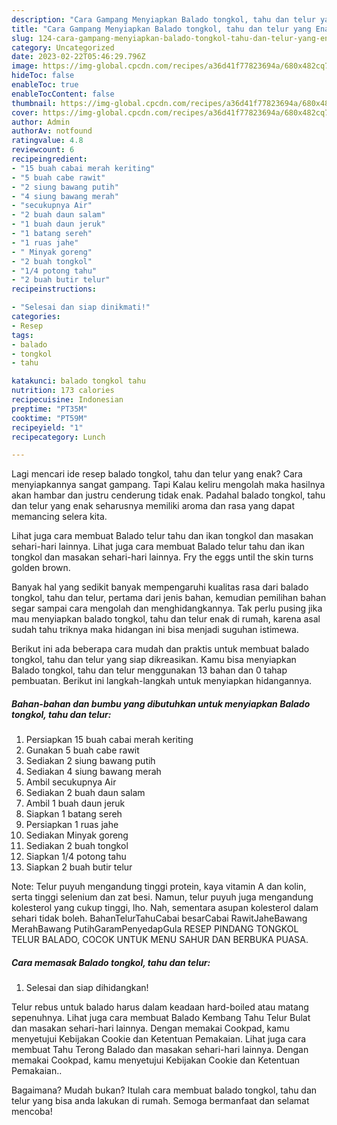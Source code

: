 ```yaml
---
description: "Cara Gampang Menyiapkan Balado tongkol, tahu dan telur yang Enak Banget, Buat Buka Puasa Sempurna"
title: "Cara Gampang Menyiapkan Balado tongkol, tahu dan telur yang Enak Banget, Buat Buka Puasa Sempurna"
slug: 124-cara-gampang-menyiapkan-balado-tongkol-tahu-dan-telur-yang-enak-banget-buat-buka-puasa-sempurna
category: Uncategorized
date: 2023-02-22T05:46:29.796Z
image: https://img-global.cpcdn.com/recipes/a36d41f77823694a/680x482cq70/balado-tongkol-tahu-dan-telur-foto-resep-utama.jpg
hideToc: false
enableToc: true
enableTocContent: false
thumbnail: https://img-global.cpcdn.com/recipes/a36d41f77823694a/680x482cq70/balado-tongkol-tahu-dan-telur-foto-resep-utama.jpg
cover: https://img-global.cpcdn.com/recipes/a36d41f77823694a/680x482cq70/balado-tongkol-tahu-dan-telur-foto-resep-utama.jpg
author: Admin
authorAv: notfound
ratingvalue: 4.8
reviewcount: 6
recipeingredient:
- "15 buah cabai merah keriting"
- "5 buah cabe rawit"
- "2 siung bawang putih"
- "4 siung bawang merah"
- "secukupnya Air"
- "2 buah daun salam"
- "1 buah daun jeruk"
- "1 batang sereh"
- "1 ruas jahe"
- " Minyak goreng"
- "2 buah tongkol"
- "1/4 potong tahu"
- "2 buah butir telur"
recipeinstructions:

- "Selesai dan siap dinikmati!"
categories:
- Resep
tags:
- balado
- tongkol
- tahu

katakunci: balado tongkol tahu 
nutrition: 173 calories
recipecuisine: Indonesian
preptime: "PT35M"
cooktime: "PT59M"
recipeyield: "1"
recipecategory: Lunch

---
```



Lagi mencari ide resep balado tongkol, tahu dan telur yang enak? Cara menyiapkannya sangat gampang. Tapi Kalau keliru mengolah maka hasilnya akan hambar dan justru cenderung tidak enak. Padahal balado tongkol, tahu dan telur yang enak seharusnya memiliki aroma dan rasa yang dapat memancing selera kita.


Lihat juga cara membuat Balado telur tahu dan ikan tongkol dan masakan sehari-hari lainnya. Lihat juga cara membuat Balado telur tahu dan ikan tongkol dan masakan sehari-hari lainnya. Fry the eggs until the skin turns golden brown.

Banyak hal yang sedikit banyak mempengaruhi kualitas rasa dari balado tongkol, tahu dan telur, pertama dari jenis bahan, kemudian pemilihan bahan segar sampai cara mengolah dan menghidangkannya. Tak perlu pusing jika mau menyiapkan balado tongkol, tahu dan telur enak di rumah, karena asal sudah tahu triknya maka hidangan ini bisa menjadi suguhan istimewa.


Berikut ini ada beberapa cara mudah dan praktis untuk membuat balado tongkol, tahu dan telur yang siap dikreasikan. Kamu bisa menyiapkan Balado tongkol, tahu dan telur menggunakan 13 bahan dan 0 tahap pembuatan. Berikut ini langkah-langkah untuk menyiapkan hidangannya.

<!--inarticleads1-->

##### Bahan-bahan dan bumbu yang dibutuhkan untuk menyiapkan Balado tongkol, tahu dan telur:

1. Persiapkan 15 buah cabai merah keriting
1. Gunakan 5 buah cabe rawit
1. Sediakan 2 siung bawang putih
1. Sediakan 4 siung bawang merah
1. Ambil secukupnya Air
1. Sediakan 2 buah daun salam
1. Ambil 1 buah daun jeruk
1. Siapkan 1 batang sereh
1. Persiapkan 1 ruas jahe
1. Sediakan  Minyak goreng
1. Sediakan 2 buah tongkol
1. Siapkan 1/4 potong tahu
1. Siapkan 2 buah butir telur


Note: Telur puyuh mengandung tinggi protein, kaya vitamin A dan kolin, serta tinggi selenium dan zat besi. Namun, telur puyuh juga mengandung kolesterol yang cukup tinggi, lho. Nah, sementara asupan kolesterol dalam sehari tidak boleh. BahanTelurTahuCabai besarCabai RawitJaheBawang MerahBawang PutihGaramPenyedapGula RESEP PINDANG TONGKOL TELUR BALADO, COCOK UNTUK MENU SAHUR DAN BERBUKA PUASA. 

<!--inarticleads2-->

##### Cara memasak Balado tongkol, tahu dan telur:


1. Selesai dan siap dihidangkan!

Telur rebus untuk balado harus dalam keadaan hard-boiled atau matang sepenuhnya. Lihat juga cara membuat Balado Kembang Tahu Telur Bulat dan masakan sehari-hari lainnya. Dengan memakai Cookpad, kamu menyetujui Kebijakan Cookie dan Ketentuan Pemakaian. Lihat juga cara membuat Tahu Terong Balado dan masakan sehari-hari lainnya. Dengan memakai Cookpad, kamu menyetujui Kebijakan Cookie dan Ketentuan Pemakaian.. 

Bagaimana? Mudah bukan? Itulah cara membuat balado tongkol, tahu dan telur yang bisa anda lakukan di rumah. Semoga bermanfaat dan selamat mencoba!
